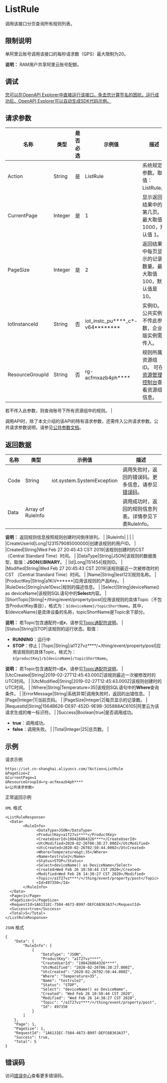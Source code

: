 # ListRule

调用该接口分页查询所有规则列表。

## 限制说明

单阿里云账号调用该接口的每秒请求数（QPS）最大限制为20。

**说明：** RAM用户共享阿里云账号配额。

## 调试

[您可以在OpenAPI Explorer中直接运行该接口，免去您计算签名的困扰。运行成功后，OpenAPI Explorer可以自动生成SDK代码示例。](https://api.aliyun.com/#product=Iot&api=ListRule&type=RPC&version=2018-01-20)

## 请求参数

|名称|类型|是否必选|示例值|描述|
|--|--|----|---|--|
|Action|String|是|ListRule|系统规定参数。取值：ListRule。 |
|CurrentPage|Integer|是|1|显示返回结果中的第几页。最大取值 1000，默认值 1。 |
|PageSize|Integer|是|2|返回结果中每页显示的记录数量。最大取值100，默认值是10。 |
|IotInstanceId|String|否|iot\_instc\_pu\*\*\*\*\_c\*-v64\*\*\*\*\*\*\*\*|实例ID。公共实例不传此参数，企业版实例需传入。 |
|ResourceGroupId|String|否|rg-acfmxazb4ph\*\*\*\*|规则所属资源组ID。 可在[资源管理控制台](https://resourcemanager.console.aliyun.com/resource-groups)查看资源组信息。

 若不传入此参数，则查询账号下所有资源组中的规则。 |

调用API时，除了本文介绍的该API的特有请求参数，还需传入公共请求参数。公共请求参数说明，请参见[公共参数文档](~~30561~~)。

## 返回数据

|名称|类型|示例值|描述|
|--|--|---|--|
|Code|String|iot.system.SystemException|调用失败时，返回的错误码。更多信息，请参见[错误码](~~87387~~)。 |
|Data|Array of RuleInfo| |调用成功时，返回的规则信息列表。详情参见下表RuleInfo。

 **说明：** 返回规则信息按照规则创建时间倒序排列。 |
|RuleInfo| | | |
|CreateUserId|Long|1231579085000000|创建该规则的用户ID。 |
|Created|String|Wed Feb 27 20:45:43 CST 2019|该规则创建时的CST（Central Standard Time）时间。 |
|DataType|String|JSON|该规则的数据类型，取值：**JSON**和**BINARY**。 |
|Id|Long|151454|规则ID。 |
|Modified|String|Wed Feb 27 20:45:43 CST 2019|该规则最近一次被修改时的CST （Central Standard Time）时间。 |
|Name|String|test123|规则名称。 |
|ProductKey|String|a1KiV\*\*\*\*\*\*|应用该规则的产品Key。 |
|RuleDesc|String|rule1Desc|规则的描述信息。 |
|Select|String|deviceName\(\) as deviceName|该规则SQL语句中的**Select**内容。 |
|ShortTopic|String|+/thing/event/property/post|应用该规则的具体Topic（不包含ProductKey类目），格式为：`${deviceName}/topicShortName`。其中，$\{deviceName\}是具体设备的名称，topicShortName是Topic余下部分。

 **说明：** 若Topic包含通配符`+`或`#`，请参见[Topic通配符说明](~~73731~~)。 |
|Status|String|STOP|该规则的运行状态。取值：

 -   **RUNNING**：运行中
-   **STOP**：停止 |
|Topic|String|/a1T27vz\*\*\*\*/+/thing/event/property/post|应用该规则的具体Topic，格式为：`${productKey}/${deviceName}/topicShortName`。

 **说明：** 若Topic包含通配符`+`或`#`，请参见[Topic通配符说明](~~73731~~)。 |
|UtcCreated|String|2019-02-27T12:45:43.000Z|该规则最近一次被修改时的UTC时间。 |
|UtcModified|String|2019-02-27T12:45:43.000Z|该规则创建时的UTC时间。 |
|Where|String|Temperature\>35|该规则SQL语句中的**Where**查询条件。 |
|ErrorMessage|String|系统异常|调用失败时，返回的出错信息。 |
|Page|Integer|1|当前页码。 |
|PageSize|Integer|2|每页显示的记录数。 |
|RequestId|String|1564B626-DE97-452D-9E9B-305888AC6105|阿里云为该请求生成的唯一标识符。 |
|Success|Boolean|true|是否调用成功。

 -   **true**：调用成功。
-   **false**：调用失败。 |
|Total|Integer|25|总页数。 |

## 示例

请求示例

```
https://iot.cn-shanghai.aliyuncs.com/?Action=ListRule
&PageSize=2
&CurrentPage=1
&ResourceGroupId=rg-acfmxazb4ph****
&<公共请求参数>
```

正常返回示例

`XML` 格式

```
<ListRuleResponse>
  <Data>
        <RuleInfo>
              <DataType>JSON</DataType>
              <ProductKey>a1T27vz****</ProductKey>
              <CreateUserId>198426864326****</CreateUserId>
              <UtcModified>2020-02-26T06:38:27.000Z</UtcModified>
              <UtcCreated>2020-02-26T02:50:44.000Z</UtcCreated>
              <Where>Temperature&gt;35</Where>
              <Name>testrule2</Name>
              <Status>STOP</Status>
              <Select>deviceName() as DeviceName</Select>
              <Created>Wed Feb 26 10:50:44 CST 2020</Created>
              <Modified>Wed Feb 26 14:38:27 CST 2020</Modified>
              <Topic>/a1T27vz****/+/thing/event/property/post</Topic>
              <Id>497350</Id>
        </RuleInfo>
  </Data>
  <Page>1</Page>
  <PageSize>1</PageSize>
  <RequestId>1A6131EC-7504-4673-B997-DEFC6B363A37</RequestId>
  <Success>true</Success>
  <Total>5</Total>
</ListRuleResponse>
```

`JSON` 格式

```
{
	"Data": {
		"RuleInfo": [
			{
				"DataType": "JSON",
				"ProductKey": "a1T27vz****",
				"CreateUserId": "198426864326****",
				"UtcModified": "2020-02-26T06:38:27.000Z",
				"UtcCreated": "2020-02-26T02:50:44.000Z",
				"Where": "Temperature>35",
				"Name": "testrule2",
				"Status": "STOP",
				"Select": "deviceName() as DeviceName",
				"Created": "Wed Feb 26 10:50:44 CST 2020",
				"Modified": "Wed Feb 26 14:38:27 CST 2020",
				"Topic": "/a1T27vz****/+/thing/event/property/post",
				"Id": 497350
			}
		]
	},
	"Page": 1,
	"PageSize": 1,
	"RequestId": "1A6131EC-7504-4673-B997-DEFC6B363A37",
	"Success": true,
	"Total": 5
}
```

## 错误码

访问[错误中心](https://error-center.alibabacloud.com/status/product/Iot)查看更多错误码。


